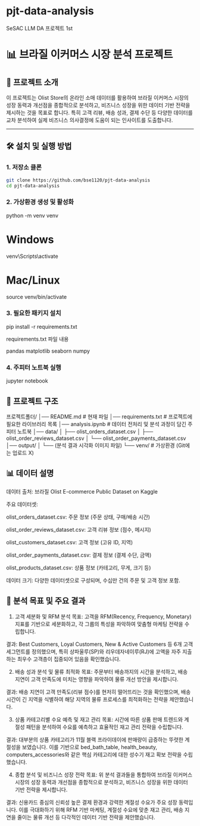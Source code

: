 # pjt-data-analysis
SeSAC LLM DA 프로젝트 1st


# 📊 브라질 이커머스 시장 분석 프로젝트


## 📌 프로젝트 소개
이 프로젝트는 Olist Store의 온라인 소매 데이터를 활용하여 브라질 이커머스 시장의 성장 동력과 개선점을 종합적으로 분석하고, 
비즈니스 성장을 위한 데이터 기반 전략을 제시하는 것을 목표로 합니다. 
특히 고객 리뷰, 배송 성과, 결제 수단 등 다양한 데이터를 교차 분석하여 실제 비즈니스 의사결정에 도움이 되는 인사이트를 도출합니다.

---


## 🛠️ 설치 및 실행 방법

### 1. 저장소 클론
```bash
git clone https://github.com/bse1120/pjt-data-analysis
cd pjt-data-analysis
```

### 2. 가상환경 생성 및 활성화
python -m venv venv
# Windows
venv\Scripts\activate
# Mac/Linux
source venv/bin/activate

### 3. 필요한 패키지 설치
pip install -r requirements.txt

requirements.txt 파일 내용

pandas
matplotlib
seaborn
numpy

### 4. 주피터 노트북 실행
jupyter notebook


## 📂 프로젝트 구조

프로젝트폴더/
│── README.md                # 현재 파일
│── requirements.txt         # 프로젝트에 필요한 라이브러리 목록
│── analysis.ipynb           # 데이터 전처리 및 분석 과정이 담긴 주피터 노트북
│── data/
│   ├── olist_orders_dataset.csv
│   ├── olist_order_reviews_dataset.csv
│   └── olist_order_payments_dataset.csv
│── output/
│   └── (분석 결과 시각화 이미지 파일)
└── venv/                    # 가상환경 (Git에는 업로드 X)


## 📊 데이터 설명

데이터 출처: 브라질 Olist E-commerce Public Dataset on Kaggle

주요 데이터셋:

olist_orders_dataset.csv: 주문 정보 (주문 상태, 구매/배송 시간)

olist_order_reviews_dataset.csv: 고객 리뷰 정보 (점수, 메시지)

olist_customers_dataset.csv: 고객 정보 (고유 ID, 지역)

olist_order_payments_dataset.csv: 결제 정보 (결제 수단, 금액)

olist_products_dataset.csv: 상품 정보 (카테고리, 무게, 크기 등)

데이터 크기: 다양한 데이터셋으로 구성되며, 수십만 건의 주문 및 고객 정보 포함.


## 🔎 분석 목표 및 주요 결과

1. 고객 세분화 및 RFM 분석
목표: 고객을 RFM(Recency, Frequency, Monetary) 지표를 기반으로 세분화하고, 각 그룹의 특성을 파악하여 맞춤형 마케팅 전략을 수립합니다.

결과: Best Customers, Loyal Customers, New & Active Customers 등 6개 고객 세그먼트를 정의했으며, 특히 상파울루(SP)와 리우데자네이루(RJ)에 고액을 자주 지출하는 최우수 고객층이 집중되어 있음을 확인했습니다.

2. 배송 성과 분석 및 물류 최적화
목표: 주문부터 배송까지의 시간을 분석하고, 배송 지연이 고객 만족도에 미치는 영향을 파악하여 물류 개선 방안을 제시합니다.

결과: 배송 지연이 고객 만족도(리뷰 점수)를 현저히 떨어뜨리는 것을 확인했으며, 배송 시간이 긴 지역을 식별하여 해당 지역의 물류 프로세스를 최적화하는 전략을 제안했습니다.

3. 상품 카테고리별 수요 예측 및 재고 관리
목표: 시간에 따른 상품 판매 트렌드와 계절성 패턴을 분석하여 수요를 예측하고 효율적인 재고 관리 전략을 수립합니다.

결과: 대부분의 상품 카테고리가 11월 블랙 프라이데이에 판매량이 급증하는 뚜렷한 계절성을 보였습니다. 이를 기반으로 bed_bath_table, health_beauty, computers_accessories와 같은 핵심 카테고리에 대한 성수기 재고 확보 전략을 수립했습니다.

4. 종합 분석 및 비즈니스 성장 전략
목표: 위 분석 결과들을 통합하여 브라질 이커머스 시장의 성장 동력과 개선점을 종합적으로 분석하고, 비즈니스 성장을 위한 데이터 기반 전략을 제시합니다.

결과: 신용카드 중심의 신뢰성 높은 결제 환경과 강력한 계절성 수요가 주요 성장 동력입니다. 이를 극대화하기 위해 RFM 기반 마케팅, 계절성 수요에 맞춘 재고 관리, 배송 지연을 줄이는 물류 개선 등 다각적인 데이터 기반 전략을 제안했습니다.